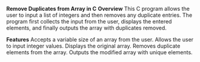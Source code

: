 **Remove Duplicates from Array in C**
**Overview**
This C program allows the user to input a list of integers and then removes any duplicate entries. The program first collects the input from the user, displays the entered elements, and finally outputs the array with duplicates removed.

**Features**
Accepts a variable size of an array from the user.
Allows the user to input integer values.
Displays the original array.
Removes duplicate elements from the array.
Outputs the modified array with unique elements.
